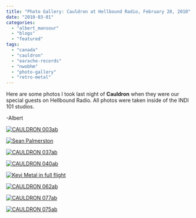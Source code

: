 ```yaml
---
title: "Photo Gallery: Cauldron at Hellbound Radio, February 28, 2010"
date: "2010-03-01"
categories: 
  - "albert_mansour"
  - "blogs"
  - "featured"
tags: 
  - "canada"
  - "cauldron"
  - "earache-records"
  - "nwobhm"
  - "photo-gallery"
  - "retro-metal"
---
```


Here are some photos I took last night of **Cauldron** when they were our special guests on Hellbound Radio. All photos were taken inside of the INDI 101 studios.

\-Albert

[![CAULDRON 003ab](http://www.hellbound.ca/wp-content/uploads/2010/03/CAULDRON-003ab.jpg "CAULDRON 003ab")](http://www.hellbound.ca/wp-content/uploads/2010/03/CAULDRON-003ab.jpg)

[![Sean Palmerston](http://www.hellbound.ca/wp-content/uploads/2010/03/CAULDRON-032ab.jpg "Sean Palmerston")](http://www.hellbound.ca/wp-content/uploads/2010/03/CAULDRON-032ab.jpg)

[![CAULDRON 037ab](http://www.hellbound.ca/wp-content/uploads/2010/03/CAULDRON-037ab.jpg "CAULDRON 037ab")](http://www.hellbound.ca/wp-content/uploads/2010/03/CAULDRON-037ab.jpg)

[![CAULDRON 040ab](http://www.hellbound.ca/wp-content/uploads/2010/03/CAULDRON-040ab.jpg "CAULDRON 040ab")](http://www.hellbound.ca/wp-content/uploads/2010/03/CAULDRON-040ab.jpg)

[![Kevi Metal in full flight](http://www.hellbound.ca/wp-content/uploads/2010/03/CAULDRON-042ab.jpg "Kevi Metal in full flight")](http://www.hellbound.ca/wp-content/uploads/2010/03/CAULDRON-042ab.jpg)

[![CAULDRON 062ab](http://www.hellbound.ca/wp-content/uploads/2010/03/CAULDRON-062ab.jpg "CAULDRON 062ab")](http://www.hellbound.ca/wp-content/uploads/2010/03/CAULDRON-062ab.jpg)

[![CAULDRON 077ab](http://www.hellbound.ca/wp-content/uploads/2010/03/CAULDRON-077ab.jpg "CAULDRON 077ab")](http://www.hellbound.ca/wp-content/uploads/2010/03/CAULDRON-077ab.jpg)

[![CAULDRON 075ab](http://www.hellbound.ca/wp-content/uploads/2010/03/CAULDRON-075ab.jpg "CAULDRON 075ab")](http://www.hellbound.ca/wp-content/uploads/2010/03/CAULDRON-075ab.jpg)
